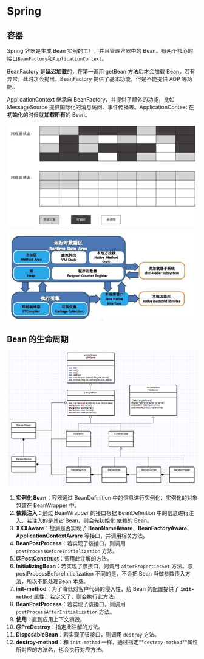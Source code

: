 # Spring

## 容器

Spring 容器是生成 Bean 实例的工厂，并且管理容器中的 Bean。有两个核心的接口`BeanFactory`和`ApplicationContext`。

BeanFactory 是**延迟加载**的，在第一调用 getBean 方法后才会加载 Bean，若有异常，此时才会抛出。BeanFactory 提供了基本功能，但是不能提供 AOP 等功能。

ApplicationContext 继承自 BeanFactory，并提供了额外的功能，比如 MessageSource 提供国际化的消息访问、事件传播等。ApplicationContext 在**初始化**的时候就**加载所有**的 Bean。

![](../.gitbook/assets/image%20%28196%29.png)

![](../.gitbook/assets/image%20%28211%29.png)

## Bean 的生命周期

![](../.gitbook/assets/image%20%28124%29.png)

1. **实例化 Bean**：容器通过 BeanDefinition 中的信息进行实例化，实例化的对象包装在 BeanWrapper 中。
2. **依赖注入**：通过 BeanWrapper 的接口根据 BeanDefinition 中的信息进行注入。若注入的是其它 Bean，则会先初始化 依赖的 Bean。
3. **XXXAware**：检测是否实现了 **BeanNameAware**、**BeanFactoryAware**、**ApplicationContextAware** 等接口，并调用相关方法。
4. **BeanPostProcess**：若实现了该接口，则调用 `postProcessBeforeInitialization` 方法。
5. **@PostConstruct**：调用此注解的方法。
6. **InitializingBean**：若实现了该接口，则调用 `afterPropertiesSet` 方法。与postProcessBeforeInitialization 不同的是，不会把 Bean 当做参数传入方法，所以不能处理Bean 本身。
7. **init-method**：为了降低对客户代码的侵入性，给 Bean 的配置提供了 **`init-method`** 属性，若定义了，则会执行此方法。
8. **BeanPostProcess**：若实现了该接口，则调用 `postProcessAfterInitialization` 方法。
9. **使用**：直到应用上下文销毁。
10. **@PreDestroy**：指定此注解的方法。
11. **DisposableBean**：若实现了该接口，则调用 `destroy` 方法。
12. **destroy-method**：和 `init-method` 一样，通过指定**`destroy-method`**属性所对应的方法名，也会执行对应方法。

